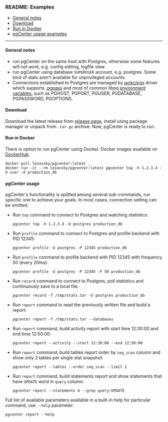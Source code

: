 ### README: Examples 

- [General notes](#general-notes)
- [Download](#download)
- [Run in Docker](#run-in-docker)
- [pgCenter usage examples](#pgcenter-usage)
---

#### General notes
- run pgCenter on the same host with Postgres, otherwise some features will not work, e.g. config editing, logfile view.
- run pgCenter using database `SUPERUSER` account, e.g. postgres. Some kind of stats aren't available for unprivileged accounts.
- Connections established to Postgres are managed by [jackc/pgx](https://github.com/jackc/pgx/) driver which supports [.pgpass](https://www.postgresql.org/docs/current/static/libpq-pgpass.html) and most of common libpq [environment variables](https://www.postgresql.org/docs/current/static/libpq-envars.html), such as PGHOST, PGPORT, PGUSER, PGDATABASE, PGPASSWORD, PGOPTIONS.

#### Download
Download the latest release from [release page](https://github.com/lesovsky/pgcenter/releases), install using package manager or unpack from `.tar.gz` archive. Now, pgCenter is ready to run.

#### Run in Docker
There is option to run pgCenter using Docker. Docker images available on [DockerHub](https://hub.docker.com/r/lesovsky/pgcenter).
```
docker pull lesovsky/pgcenter:latest .
docker run -it --rm lesovsky/pgcenter:latest pgcenter top -h 1.2.3.4 -U user -d production_db
```

#### pgCenter usage
pgCenter's functionality is splitted among several sub-commands, run specific one to achieve your goals.
In most cases, connection setting can be omitted.

- Run `top` command to connect to Postgres and watching statistics:
    ```
    pgcenter top -h 1.2.3.4 -U postgres production_db
    ```

- Run `profile` command to connect to Postgres and profile backend with PID 12345:
    ```
    pgcenter profile -U postgres -P 12345 production_db
    ```

- Run `profile` command to profile backend with PID 12345 with frequency 50 (every 20ms):
    ```
    pgcenter profile -U postgres -P 12345 -F 50 production_db
    ```

- Run `record` command to connect to Postgres, poll statistics and continuously save to a local file:
    ```
    pgcenter record -f /tmp/stats.tar -U postgres production_db
    ```

- Run `report` command to read the previously written file and build a report:
    ```
    pgcenter report -f /tmp/stats.tar --databases
    ```

- Run `report` command, build activity report with start time 12:30:00 and end time 12:50:00:
    ```
    pgcenter report --activity --start 12:30:00 --end 12:50:00
    ```
    
- Run `report` command, build tables report order by `seq_scan` column and show only 2 tables per single stat snapshot:
    ```
    pgcenter report --tables --order seq_scan --limit 2
    ```
- Run `report` command, build statements report and show statements that have `UPDATE` word in `query` column:
    ```
    pgcenter report --statements m --grep query:UPDATE
    ```
    
Full list of available parameters available in a built-in help for particular command, use `--help` parameter.

```
pgcenter report --help
```
